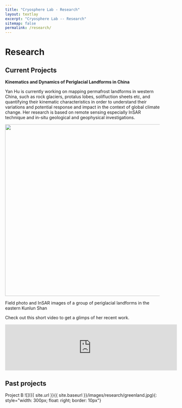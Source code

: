 ```yaml
---
title: "Cryosphere Lab - Research"
layout: textlay
excerpt: "Cryosphere Lab -- Research"
sitemap: false
permalink: /research/
---
```


# Research

## Current Projects
**Kinematics and Dynamics of Periglacial Landforms in China**

Yan Hu is currently working on mapping permafrost landforms in western China, such as rock glaciers, protalus lobes, solifluction sheets etc, and quantifying their kinematic characteristics in order to understand their variations and potential response and impact in the context of global climate change. Her research is based on remote sensing especially InSAR technique and in-situ geological and geophysical investigations. 
<div class="container">
  <img src="{{ site.url }}{{ site.baseurl }}/images/research/yan_jingxian.png" class="img-rounded" width="560"> 
  <p>Field photo and InSAR images of a group of periglacial landforms in the eastern Kunlun Shan</p>            
</div>

Check out this short video to get a glimps of her recent work.
<iframe src="https://www.youtube.com/watch?v=xL42_UPkvI0" width="560" frameborder="0" allowfullscreen></iframe>
   
## Past projects
Project B
![]({{ site.url }}{{ site.baseurl }}/images/research/greenland.jpg){: style="width: 300px; float: right; border: 10px"}

